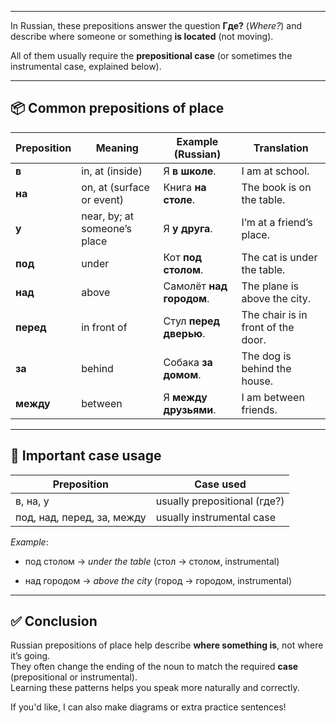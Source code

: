 
---

In Russian, these prepositions answer the question **Где?** (_Where?_) and describe where someone or something **is located** (not moving).

All of them usually require the **prepositional case** (or sometimes the instrumental case, explained below).

---

## 📦 Common prepositions of place

|Preposition|Meaning|Example (Russian)|Translation|
|---|---|---|---|
|**в**|in, at (inside)|Я **в школе**.|I am at school.|
|**на**|on, at (surface or event)|Книга **на столе**.|The book is on the table.|
|**у**|near, by; at someone’s place|Я **у друга**.|I’m at a friend’s place.|
|**под**|under|Кот **под столом**.|The cat is under the table.|
|**над**|above|Самолёт **над городом**.|The plane is above the city.|
|**перед**|in front of|Стул **перед дверью**.|The chair is in front of the door.|
|**за**|behind|Собака **за домом**.|The dog is behind the house.|
|**между**|between|Я **между друзьями**.|I am between friends.|

---

## 🧠 Important case usage

|Preposition|Case used|
|---|---|
|в, на, у|usually prepositional (где?)|
|под, над, перед, за, между|usually instrumental case|

_Example_:

- под столом → _under the table_ (стол → столом, instrumental)
    
- над городом → _above the city_ (город → городом, instrumental)
    

---

## ✅ Conclusion

Russian prepositions of place help describe **where something is**, not where it’s going.  
They often change the ending of the noun to match the required **case** (prepositional or instrumental).  
Learning these patterns helps you speak more naturally and correctly.

If you'd like, I can also make diagrams or extra practice sentences!